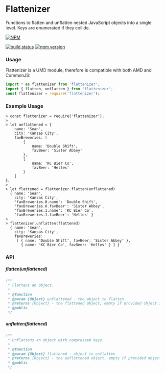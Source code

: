 # Flattenizer
Functions to flatten and unflatten nested JavaScript objects into a single level.  Keys are enumerated if they collide.

[![NPM](https://nodei.co/npm/flattenizer.png)](https://npmjs.org/package/flattenizer)

[![build status](https://secure.travis-ci.org/sahellebusch/flattenizer.png)](http://travis-ci.org/sahellebusch/flattenizer)
[![npm version](https://badge.fury.io/js/flattenizer.svg)](https://badge.fury.io/js/flattenizer)


### Usage

Flattenizer is a UMD module, therefore is compatible with both AMD and CommonJS:
```javascript
import * as flattenizer from 'flattenizer';
import { flatten, unflatten } from 'flattenizer';
const flattenizer = require('flattenizer');
```

### Example Usage
```
> const flattenizer = require('flattenizer');
> 
> let unflattened = {
    name: 'Sean',
    city: 'Kansas City',
    favBreweries: [
        {
            name: 'Double Shift',
            favBeer: 'Sister Abbey'
        },
        {
            name: 'KC Bier Co',
            favBeer: 'Helles'
        }
    ]
};
>
> let flattened = flattenizer.flatten(unflattened)
  { name: 'Sean',
    city: 'Kansas City',
    'favBreweries.0.name': 'Double Shift',
    'favBreweries.0.favBeer': 'Sister Abbey',
    'favBreweries.1.name': 'KC Bier Co',
    'favBreweries.1.favBeer': 'Helles' }
>
> flattenizer.unflatten(flattened)
  { name: 'Sean',
    city: 'Kansas City',
    favBreweries:
     [ { name: 'Double Shift', favBeer: 'Sister Abbey' },
       { name: 'KC Bier Co', favBeer: 'Helles' } ] }
```

### API

##### flatten(unflattened)
```javascript
/**
 * Flattens an object.
 *
 * @function
 * @param {Object} unflattened - the object to flatten
 * @returns {Object} - the flattened object, empty if provided object is undefined
 * @public
 */
``` 

##### unflatten(flattened)
```javascript
/**
 * Unflattens an object with compressed keys.
 *
 * @function
 * @param {Object} flattened - object to unflatten
 * @returns {Object} - the unflattened object, empty if provided object is undefined
 * @public
 */
```